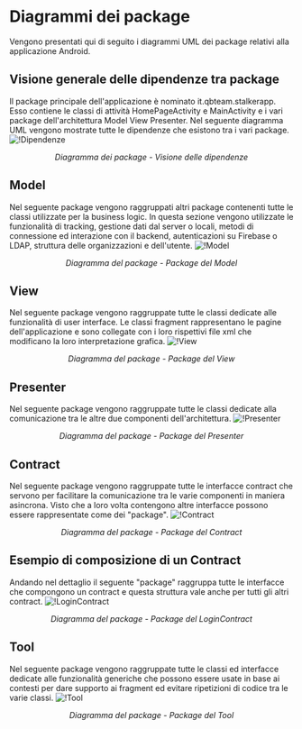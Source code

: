 # Diagrammi dei package
Vengono presentati qui di seguito i diagrammi UML dei package relativi alla applicazione Android.

## Visione generale delle dipendenze tra package
Il package principale dell'applicazione è nominato it.qbteam.stalkerapp. Esso contiene le classi di attività HomePageActivity e MainActivity e i vari package dell'architettura Model View Presenter. Nel seguente diagramma UML vengono mostrate tutte le dipendenze che esistono tra i vari package.
![!Dipendenze](/Immagini/App/AppPackageDiagramm.PNG "Diagramma dei package - Visione delle dipendenze")
<figcaption align=center> <em> Diagramma dei package - Visione delle dipendenze </em> </figcaption>

## Model
Nel seguente package vengono raggruppati altri package contenenti tutte le classi utilizzate per la business logic. In questa sezione vengono utilizzate le funzionalità di tracking, gestione dati dal server o locali, metodi di connessione ed interazione con il backend, autenticazioni su Firebase o LDAP, struttura delle organizzazioni e dell'utente.
![!Model](/Immagini/App/ModelPackageDiagramm.PNG "Package del Model")
<figcaption align=center> <em> Diagramma del package - Package del Model </em> </figcaption>

## View
Nel seguente package vengono raggruppate tutte le classi dedicate alle funzionalità di user interface. Le classi fragment rappresentano le pagine dell'applicazione e sono collegate con i loro rispettivi file xml che modificano la loro interpretazione grafica.
![!View](/Immagini/App/ViewPackageDiagramm.PNG "Esempio diagramma dei package dei View")
<figcaption align=center> <em> Diagramma del package - Package del View </em> </figcaption>

## Presenter
Nel seguente package vengono raggruppate tutte le classi dedicate alla comunicazione tra le altre due componenti dell'architettura.
![!Presenter](/Immagini/App/PresenterPackageDiagramm.PNG "Esempio diagramma dei package dei Presenter")
<figcaption align=center> <em> Diagramma del package - Package del Presenter </em> </figcaption>

## Contract
Nel seguente package vengono raggruppate tutte le interfacce contract che servono per facilitare la comunicazione tra le varie componenti in maniera asincrona. Visto che a loro volta contengono altre interfacce possono essere rappresentate come dei "package".
![!Contract](/Immagini/App/ContractPackageDiagramm.PNG "contract")
<figcaption align=center> <em> Diagramma del package - Package del Contract </em> </figcaption>

## Esempio di composizione di un Contract
Andando nel dettaglio il seguente "package" raggruppa tutte le interfacce che compongono un contract e questa struttura vale anche per tutti gli altri contract.
![!LoginContract](/Immagini/App/LoginContract.PNG "Esempio diagramma dei package dei contracts")
<figcaption align=center> <em> Diagramma del package - Package del LoginContract </em> </figcaption>

## Tool
Nel seguente package vengono raggruppate tutte le classi ed interfacce dedicate alle funzionalità generiche che possono essere usate in base ai contesti per dare supporto ai fragment ed evitare ripetizioni di codice tra le varie classi.
![!Tool](/Immagini/App/ToolPackageDiagramm.PNG "Package del Tool")
<figcaption align=center> <em> Diagramma del package - Package del Tool </em> </figcaption>


